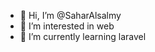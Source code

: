 - 👋 Hi, I’m @SaharAlsalmy
- 👀 I’m interested in web 
- 🌱 I’m currently learning laravel


<!---
SaharAlsalmy/SaharAlsalmy is a ✨ special ✨ repository because its `README.md` (this file) appears on your GitHub profile.
You can click the Preview link to take a look at your changes.
--->
